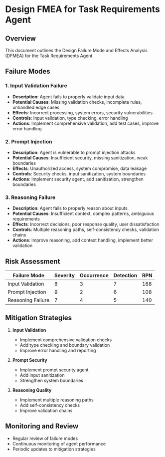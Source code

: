 # Design FMEA for Task Requirements Agent

## Overview

This document outlines the Design Failure Mode and Effects Analysis (DFMEA) for the Task Requirements Agent.

## Failure Modes

### 1. Input Validation Failure
- **Description**: Agent fails to properly validate input data
- **Potential Causes**: Missing validation checks, incomplete rules, unhandled edge cases
- **Effects**: Incorrect processing, system errors, security vulnerabilities
- **Controls**: Input validation, type checking, error handling
- **Actions**: Implement comprehensive validation, add test cases, improve error handling

### 2. Prompt Injection
- **Description**: Agent is vulnerable to prompt injection attacks
- **Potential Causes**: Insufficient security, missing sanitization, weak boundaries
- **Effects**: Unauthorized access, system compromise, data leakage
- **Controls**: Security checks, input sanitization, system boundaries
- **Actions**: Implement security agent, add sanitization, strengthen boundaries

### 3. Reasoning Failure
- **Description**: Agent fails to properly reason about inputs
- **Potential Causes**: Insufficient context, complex patterns, ambiguous requirements
- **Effects**: Incorrect decisions, poor response quality, user dissatisfaction
- **Controls**: Multiple reasoning paths, self-consistency checks, validation chains
- **Actions**: Improve reasoning, add context handling, implement better validation

## Risk Assessment

| Failure Mode | Severity | Occurrence | Detection | RPN |
|--------------|----------|------------|-----------|-----|
| Input Validation | 8 | 3 | 7 | 168 |
| Prompt Injection | 9 | 2 | 6 | 108 |
| Reasoning Failure | 7 | 4 | 5 | 140 |

## Mitigation Strategies

1. **Input Validation**
   - Implement comprehensive validation checks
   - Add type checking and boundary validation
   - Improve error handling and reporting

2. **Prompt Security**
   - Implement prompt security agent
   - Add input sanitization
   - Strengthen system boundaries

3. **Reasoning Quality**
   - Implement multiple reasoning paths
   - Add self-consistency checks
   - Improve validation chains

## Monitoring and Review

- Regular review of failure modes
- Continuous monitoring of agent performance
- Periodic updates to mitigation strategies
